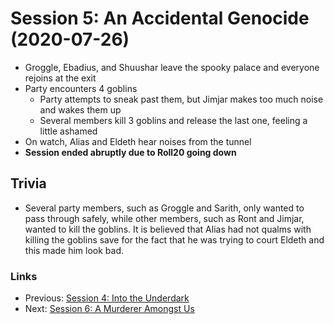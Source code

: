 # Session 5: An Accidental Genocide (2020-07-26)
* Groggle, Ebadius, and Shuushar leave the spooky palace and everyone rejoins at the exit
* Party encounters 4 goblins
    * Party attempts to sneak past them, but Jimjar makes too much noise and wakes them up
    * Several members kill 3 goblins and release the last one, feeling a little ashamed
* On watch, Alias and Eldeth hear noises from the tunnel
* **Session ended abruptly due to Roll20 going down**

## Trivia
* Several party members, such as Groggle and Sarith, only wanted to pass through safely, while other members, such as Ront and Jimjar, wanted to kill the goblins. It is believed that Alias had not qualms with killing the goblins save for the fact that he was trying to court Eldeth and this made him look bad.

### Links
* Previous: [Session 4: Into the Underdark](session4-2020-07-12.md)
* Next: [Session 6: A Murderer Amongst Us](session6-2020-08-16.md)
